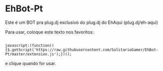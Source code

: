 # EhBot-Pt

Este é um BOT pra plug.dj exclusivo do plug.dj do EhAqui (plug.dj/eh-aqui)

Para usar, coloque este texto nos favoritos:

<code>
javascript:(function(){$.getScript('https://raw.githubusercontent.com/SolitarioGamer/EhBot-Pt/master/extension.js');})();
</code>

e clique quando for usar.

